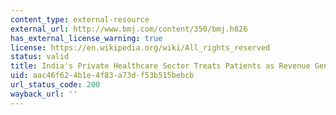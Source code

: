 ```yaml
---
content_type: external-resource
external_url: http://www.bmj.com/content/350/bmj.h826
has_external_license_warning: true
license: https://en.wikipedia.org/wiki/All_rights_reserved
status: valid
title: India's Private Healthcare Sector Treats Patients as Revenue Generators
uid: aac46f62-4b1e-4f83-a73d-f53b515bebcb
url_status_code: 200
wayback_url: ''
---
```

